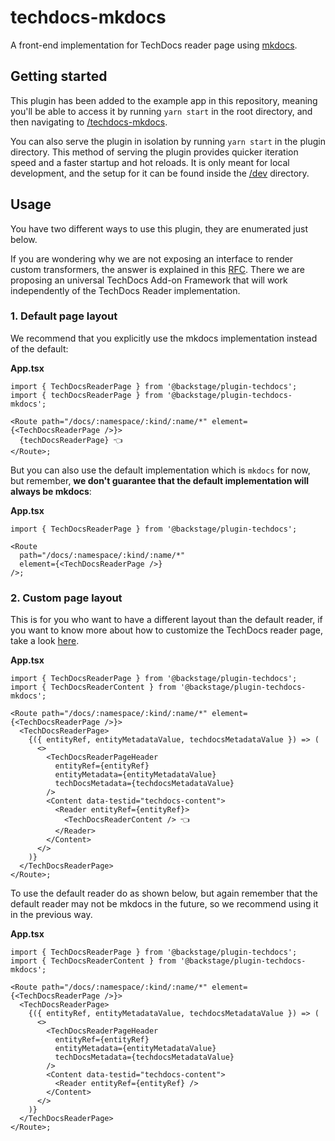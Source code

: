 # techdocs-mkdocs

A front-end implementation for TechDocs reader page using [mkdocs](https://www.mkdocs.org/).

## Getting started

This plugin has been added to the example app in this repository, meaning you'll be able to access it by running `yarn start` in the root directory, and then navigating to [/techdocs-mkdocs](http://localhost:3000/techdocs-mkdocs).

You can also serve the plugin in isolation by running `yarn start` in the plugin directory.
This method of serving the plugin provides quicker iteration speed and a faster startup and hot reloads.
It is only meant for local development, and the setup for it can be found inside the [/dev](./dev) directory.

## Usage

You have two different ways to use this plugin, they are enumerated just below.

If you are wondering why we are not exposing an interface to render custom transformers, the answer is explained in this [RFC](https://github.com/backstage/backstage/issues/9636). There we are proposing an universal TechDocs Add-on Framework that will work independently of the TechDocs Reader implementation.

### 1. Default page layout

We recommend that you explicitly use the mkdocs implementation instead of the default:

**App.tsx**

```tsx
import { TechDocsReaderPage } from '@backstage/plugin-techdocs';
import { techDocsReaderPage } from '@backstage/plugin-techdocs-mkdocs';

<Route path="/docs/:namespace/:kind/:name/*" element={<TechDocsReaderPage />}>
  {techDocsReaderPage} 👈
</Route>;
```

But you can also use the default implementation which is `mkdocs` for now, but remember, **we don't guarantee that the default implementation will always be mkdocs**:

**App.tsx**

```tsx
import { TechDocsReaderPage } from '@backstage/plugin-techdocs';

<Route
  path="/docs/:namespace/:kind/:name/*"
  element={<TechDocsReaderPage />}
/>;
```

### 2. Custom page layout

This is for you who want to have a different layout than the default reader, if you want to know more about how to customize the TechDocs reader page, take a look [here](https://backstage.io/docs/features/techdocs/how-to-guides#how-to-customize-the-techdocs-reader-page).

**App.tsx**

```tsx
import { TechDocsReaderPage } from '@backstage/plugin-techdocs';
import { TechDocsReaderContent } from '@backstage/plugin-techdocs-mkdocs';

<Route path="/docs/:namespace/:kind/:name/*" element={<TechDocsReaderPage />}>
  <TechDocsReaderPage>
    {({ entityRef, entityMetadataValue, techdocsMetadataValue }) => (
      <>
        <TechDocsReaderPageHeader
          entityRef={entityRef}
          entityMetadata={entityMetadataValue}
          techDocsMetadata={techdocsMetadataValue}
        />
        <Content data-testid="techdocs-content">
          <Reader entityRef={entityRef}>
            <TechDocsReaderContent /> 👈
          </Reader>
        </Content>
      </>
    )}
  </TechDocsReaderPage>
</Route>;
```

To use the default reader do as shown below, but again remember that the default reader may not be mkdocs in the future, so we recommend using it in the previous way.

**App.tsx**

```tsx
import { TechDocsReaderPage } from '@backstage/plugin-techdocs';
import { TechDocsReaderContent } from '@backstage/plugin-techdocs-mkdocs';

<Route path="/docs/:namespace/:kind/:name/*" element={<TechDocsReaderPage />}>
  <TechDocsReaderPage>
    {({ entityRef, entityMetadataValue, techdocsMetadataValue }) => (
      <>
        <TechDocsReaderPageHeader
          entityRef={entityRef}
          entityMetadata={entityMetadataValue}
          techDocsMetadata={techdocsMetadataValue}
        />
        <Content data-testid="techdocs-content">
          <Reader entityRef={entityRef} />
        </Content>
      </>
    )}
  </TechDocsReaderPage>
</Route>;
```
